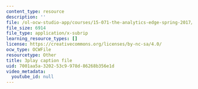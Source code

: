 ```yaml
---
content_type: resource
description: ''
file: /ol-ocw-studio-app/courses/15-071-the-analytics-edge-spring-2017/7001aa5a320253c9978d86268b356e1d_zasCvIWLyRA.vtt
file_size: 6914
file_type: application/x-subrip
learning_resource_types: []
license: https://creativecommons.org/licenses/by-nc-sa/4.0/
ocw_type: OCWFile
resourcetype: Other
title: 3play caption file
uid: 7001aa5a-3202-53c9-978d-86268b356e1d
video_metadata:
  youtube_id: null
---
```

